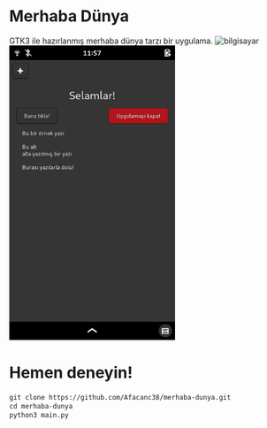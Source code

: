 # Merhaba Dünya
GTK3 ile hazırlanmış merhaba dünya tarzı bir uygulama.
![bilgisayar](https://user-images.githubusercontent.com/66299502/121993471-35771e00-cdac-11eb-826a-249bd17bf3c1.png)<img src="https://raw.githubusercontent.com/Afacanc38/merhaba-dunya/main/images/Screenshot%20from%202021-09-26%2011-57-10.png" alt="postmarketOS" style="width:300px;"/>
# Hemen deneyin!
```
git clone https://github.com/Afacanc38/merhaba-dunya.git
cd merhaba-dunya
python3 main.py
```
